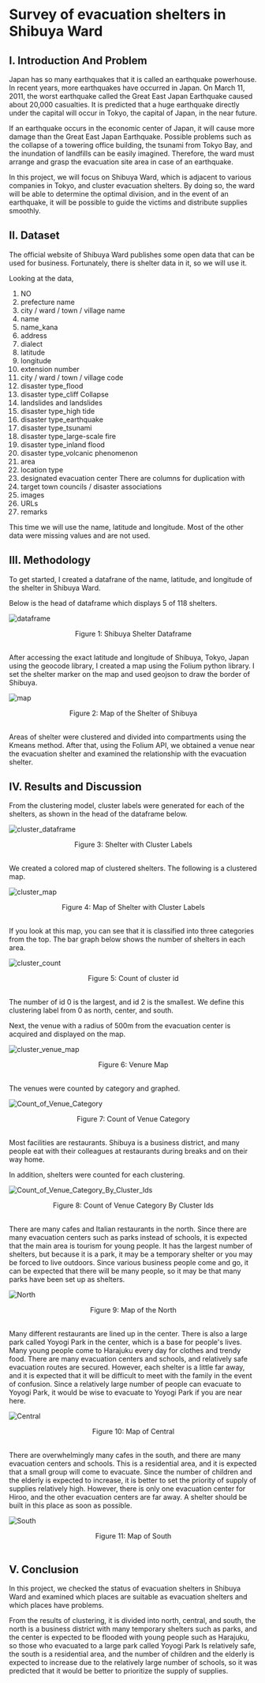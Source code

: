 # Survey of evacuation shelters in Shibuya Ward

## Ⅰ. Introduction And Problem

Japan has so many earthquakes that it is called an earthquake powerhouse. In recent years, more earthquakes have occurred in Japan. On March 11, 2011, the worst earthquake called the Great East Japan Earthquake caused about 20,000 casualties. It is predicted that a huge earthquake directly under the capital will occur in Tokyo, the capital of Japan, in the near future.

If an earthquake occurs in the economic center of Japan, it will cause more damage than the Great East Japan Earthquake. Possible problems such as the collapse of a towering office building, the tsunami from Tokyo Bay, and the inundation of landfills can be easily imagined. Therefore, the ward must arrange and grasp the evacuation site area in case of an earthquake.

In this project, we will focus on Shibuya Ward, which is adjacent to various companies in Tokyo, and cluster evacuation shelters.
By doing so, the ward will be able to determine the optimal division, and in the event of an earthquake, it will be possible to guide the victims and distribute supplies smoothly.

## II. Dataset

The official website of Shibuya Ward publishes some open data that can be used for business. Fortunately, there is shelter data in it, so we will use it.

Looking at the data,

1. NO
2. prefecture name
3. city / ward / town / village name
4. name
5. name_kana
6. address
7. dialect
8. latitude
9. longitude
10. extension number
11. city / ward / town / village code
12. disaster type_flood
13. disaster type_cliff Collapse
14. landslides and landslides
15. disaster type_high tide
16. disaster type_earthquake
17. disaster type_tsunami
18. disaster type_large-scale fire
19. disaster type_inland flood
20. disaster type_volcanic phenomenon
21. area
22. location type
23. designated evacuation center There are columns for duplication with
24. target town councils / disaster associations
25. images
26. URLs
27. remarks

This time we will use the name, latitude and longitude.
Most of the other data were missing values and are not used.

## Ⅲ. Methodology

To get started, I created a datafrane of the name, latitude, and longitude of the shelter in Shibuya Ward.

Below is the head of dataframe which displays 5 of 118 shelters.

![dataframe](/result/dataframe.png)

<div style="text-align: center;">Figure 1: Shibuya Shelter Dataframe</div>
<br>

After accessing the exact latitude and longitude of Shibuya, Tokyo, Japan using the geocode library, I created a map using the Folium python library.
I set the shelter marker on the map and used geojson to draw the border of Shibuya.

![map](/result/map.png)
<div style="text-align: center;">Figure 2: Map of the Shelter of Shibuya</div>
<br>

Areas of shelter were clustered and divided into compartments using the Kmeans method.
After that, using the Folium API, we obtained a venue near the evacuation shelter and examined the relationship with the evacuation shelter.

## IV. Results and Discussion

From the clustering model, cluster labels were generated for each of the shelters, as shown in the head of the dataframe below.

![cluster_dataframe](/result/cluster_dataframe.png)
<div style="text-align: center;">Figure 3: Shelter with Cluster Labels</div>
<br>

We created a colored map of clustered shelters. The following is a clustered map.

![cluster_map](/result/cluster_map.png)
<div style="text-align: center;">Figure 4: Map of Shelter with Cluster Labels</div>
<br>

If you look at this map, you can see that it is classified into three categories from the top.
The bar graph below shows the number of shelters in each area.

![cluster_count](/result/Count_of_cluster.png)
<div style="text-align: center;">Figure 5: Count of cluster id</div>
<br>

The number of id 0 is the largest, and id 2 is the smallest.
We define this clustering label from 0 as north, center, and south.

Next, the venue with a radius of 500m from the evacuation center is acquired and displayed on the map.

![cluster_venue_map](/result/cluster_venue_map.png)
<div style="text-align: center;">Figure 6: Venure Map</div>
<br>

The venues were counted by category and graphed.

![Count_of_Venue_Category](/result/Count_of_Venue_Category.png)
<div style="text-align: center;">Figure 7: Count of Venue Category</div>
<br>

Most facilities are restaurants.
Shibuya is a business district, and many people eat with their colleagues at restaurants during breaks and on their way home.

In addition, shelters were counted for each clustering.

![Count_of_Venue_Category_By_Cluster_Ids](/result/Count_of_Venue_Category_By_Cluster_Ids.png)
<div style="text-align: center;">Figure 8: Count of Venue Category By Cluster Ids</div>
<br>

There are many cafes and Italian restaurants in the north.
Since there are many evacuation centers such as parks instead of schools, it is expected that the main area is tourism for young people.
It has the largest number of shelters, but because it is a park, it may be a temporary shelter or you may be forced to live outdoors.
Since various business people come and go, it can be expected that there will be many people, so it may be that many parks have been set up as shelters.

![North](/result/North.png)
<div style="text-align: center;">Figure 9: Map of the North</div>
<br>

Many different restaurants are lined up in the center.
There is also a large park called Yoyogi Park in the center, which is a base for people's lives.
Many young people come to Harajuku every day for clothes and trendy food.
There are many evacuation centers and schools, and relatively safe evacuation routes are secured.
However, each shelter is a little far away, and it is expected that it will be difficult to meet with the family in the event of confusion.
Since a relatively large number of people can evacuate to Yoyogi Park, it would be wise to evacuate to Yoyogi Park if you are near here.

![Central](/result/Central.png)
<div style="text-align: center;">Figure 10: Map of Central</div>
<br>

There are overwhelmingly many cafes in the south, and there are many evacuation centers and schools.
This is a residential area, and it is expected that a small group will come to evacuate.
Since the number of children and the elderly is expected to increase, it is better to set the priority of supply of supplies relatively high.
However, there is only one evacuation center for Hiroo, and the other evacuation centers are far away.
A shelter should be built in this place as soon as possible.

![South](/result/South.png)
<div style="text-align: center;">Figure 11: Map of South</div>
<br>

## V. Conclusion

In this project, we checked the status of evacuation shelters in Shibuya Ward and examined which places are suitable as evacuation shelters and which places have problems.

From the results of clustering, it is divided into north, central, and south, the north is a business district with many temporary shelters such as parks, and the center is expected to be flooded with young people such as Harajuku, so those who evacuated to a large park called Yoyogi Park Is relatively safe, the south is a residential area, and the number of children and the elderly is expected to increase due to the relatively large number of schools, so it was predicted that it would be better to prioritize the supply of supplies.